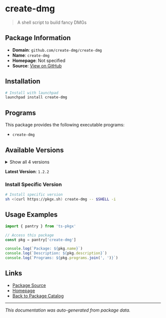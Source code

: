 # create-dmg

> A shell script to build fancy DMGs

## Package Information

- **Domain**: `github.com/create-dmg/create-dmg`
- **Name**: `create-dmg`
- **Homepage**: Not specified
- **Source**: [View on GitHub](https://github.com/pkgxdev/pantry/tree/main/projects/github.com/create-dmg/create-dmg/package.yml)

## Installation

```bash
# Install with launchpad
launchpad install create-dmg
```

## Programs

This package provides the following executable programs:

- `create-dmg`

## Available Versions

<details>
<summary>Show all 4 versions</summary>

- `1.2.2`, `1.2.1`, `1.2.0`, `1.1.0`

</details>

**Latest Version**: `1.2.2`

### Install Specific Version

```bash
# Install specific version
sh <(curl https://pkgx.sh) create-dmg -- $SHELL -i
```

## Usage Examples

```typescript
import { pantry } from 'ts-pkgx'

// Access this package
const pkg = pantry['create-dmg']

console.log(`Package: ${pkg.name}`)
console.log(`Description: ${pkg.description}`)
console.log(`Programs: ${pkg.programs.join(', ')}`)
```

## Links

- [Package Source](https://github.com/pkgxdev/pantry/tree/main/projects/github.com/create-dmg/create-dmg/package.yml)
- [Homepage](#)
- [Back to Package Catalog](../../../package-catalog.md)

---

*This documentation was auto-generated from package data.*
